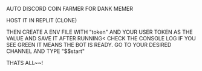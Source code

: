 AUTO DISCORD COIN FARMER FOR DANK MEMER

HOST IT IN REPLIT (CLONE)

THEN CREATE A ENV FILE WITH "token" AND YOUR USER TOKEN AS THE VALUE AND SAVE IT
AFTER RUNNING< CHECK THE CONSOLE LOG IF YOU SEE GREEN IT MEANS THE BOT IS READY.
GO TO YOUR DESIRED CHANNEL AND TYPE "$$start"

THATS ALL~~!
